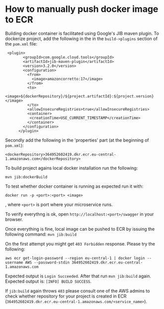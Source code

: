 # How to manually push docker image to ECR

Building docker container is facilitated using Google's JIB maven plugin. To dockerize project, add the following in the in the `build->plugins` section of the `pom.xml` file:

```
 <plugin>
        <groupId>com.google.cloud.tools</groupId>
        <artifactId>jib-maven-plugin</artifactId>
        <version>3.2.0</version>
        <configuration>
          <from>
            <image>amazoncorretto:17</image>
          </from>
          <to>
            <image>${dockerRepository}/${project.artifactId}:${project.version}</image>
          </to>
          <allowInsecureRegistries>true</allowInsecureRegistries>
          <container>
           <creationTime>USE_CURRENT_TIMESTAMP</creationTime>
          </container>
        </configuration>
      </plugin>
```

Secondly add the following in the 'properties' part (at the beginning of `pom.xml`):

```
<dockerRepository>364952602419.dkr.ecr.eu-central-1.amazonaws.com</dockerRepository>
```


To build project agains local docker installation run the following:

```
mvn jib:dockerBuild
```

To test whether docker container is running as expected run it with:

```
docker run -p <port>:<port> <image>
```

, where `<port>` is port where your microservice runs.

To verify everythng is ok, open `http://localhost:<port>/swagger` in your browser. 


Once everything is fine, local image can be pushed to ECR by issuing the following command: `mvn jib:build`



On the first attempt you might get `403 Forbidden` response. Please try the following:

```
aws ecr get-login-password --region eu-central-1 | docker login --username AWS --password-stdin 364952602419.dkr.ecr.eu-central-1.amazonaws.com
```

Expected output is `Login Succeeded`. After that run `mvn jib:build` again. Expected output is: `[INFO] BUILD SUCCESS`.

If `jib:build` again throws `403` please consult one of the AWS admins to check whether repository for your project is created in ECR (`364952602419.dkr.ecr.eu-central-1.amazonaws.com/<service_name>`).

